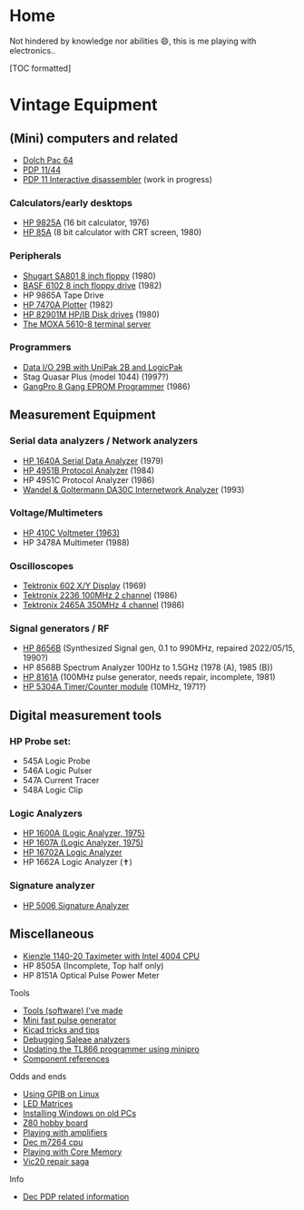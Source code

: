 # Home
Not hindered by knowledge nor abilities :smile:, this is me playing with electronics..

[TOC formatted]

# Vintage Equipment

## (Mini) computers and related

- [Dolch Pac 64](dolch-pac-64/index.md)
- [PDP 11/44](pdp-1144/index.md)
- [PDP 11 Interactive disassembler](the-interactive-disassembler/index.md) (work in progress)

### Calculators/early desktops

- [HP 9825A](hp-9825a/index.md) (16 bit calculator, 1976)
- [HP 85A](hp-85a/index.md) (8 bit calculator with CRT screen, 1980)

### Peripherals

- [Shugart SA801 8 inch floppy](the-shugart-801/index.md) (1980)
- [BASF 6102 8 inch floppy drive](the-basf-6102-8-inch-floppy-drive-dead/index.md) (1982)
- HP 9865A Tape Drive
- [HP 7470A Plotter](hp-7470a-plotter/index.md) (1982)
- [HP 82901M HP/IB Disk drives](hp82901m-disk-drives/index.md) (1980)
- [The MOXA 5610-8 terminal server](the-moxa-nport-5610-serial-ethernet-device/index.md)

### Programmers

- [Data I/O 29B with UniPak 2B and LogicPak](data-io-29b/index.md)
- Stag Quasar Plus (model 1044) (1997?)
- [GangPro 8 Gang EPROM Programmer](gangpro-8-eprom-programmer/index.md) (1986)

## Measurement Equipment

### Serial data analyzers / Network analyzers

- [HP 1640A Serial Data Analyzer](hp1640a-serial-data-analyzer/index.md) (1979)
- [HP 4951B Protocol Analyzer](hp-4951b-protocol-analyzer/index.md) (1984)
- HP 4951C Protocol Analyzer (1986)
- [Wandel & Goltermann DA30C Internetwork Analyzer](wandel-goltermann-da30c/index.md) (1993)

### Voltage/Multimeters

- [HP 410C Voltmeter (1963)](the-hp-410c-voltmeter/index.md)
- HP 3478A Multimeter (1988)

### Oscilloscopes

- [Tektronix 602 X/Y Display](tektronix-602-x-y-display/index.md) (1969)
- [Tektronix 2236 100MHz 2 channel](tektronix-2236/index.md) (1986)
- [Tektronix 2465A 350MHz 4 channel](tektronix-2465a-oscilloscope/index.md) (1986)

### Signal generators / RF

- [HP 8656B](hp-8656b-repair/index.md) (Synthesized Signal gen, 0.1 to 990MHz, repaired 2022/05/15, 1990?)
- HP 8568B Spectrum Analyzer 100Hz to 1.5GHz (1978 (A), 1985 (B))
- [HP 8161A](hp-8161a-100mhz-pulse-generator/index.md) (100MHz pulse generator, needs repair, incomplete, 1981)
- [HP 5304A Timer/Counter module](hp-5304a-timer-counter/index.md) (10MHz, 1971?)

## Digital measurement tools

### HP Probe set:

- 545A Logic Probe
- 546A Logic Pulser
- 547A Current Tracer
- 548A Logic Clip

### Logic Analyzers

- [HP 1600A (Logic Analyzer, 1975)](hp-1600a-logic-analyzer/index.md)
- [HP 1607A (Logic Analyzer, 1975)](the-hp-1607a-logic-analyzer/index.md)
- [HP 16702A Logic Analyzer](hp-16702a-logic-analyzer/index.md)
- HP 1662A Logic Analyzer (:latin_cross:)

### Signature analyzer

- [HP 5006 Signature Analyzer](hp-5006a-signature-analyzer/index.md)

## Miscellaneous

- [Kienzle 1140-20 Taximeter with Intel 4004 CPU](kienzle/index.md)
- HP 8505A (Incomplete, Top half only)
- HP 8151A Optical Pulse Power Meter

Tools

- [Tools (software) I've made](tools/index.md)
- [Mini fast pulse generator](mini-fast-pulse-generator/index.md)
- [Kicad tricks and tips](kicad-tips-and-tricks/index.md)
- [Debugging Saleae analyzers](creatingdebugging-saleae-analyzers/index.md)
- [Updating the TL866 programmer using minipro](updating-the-tl866ii-using-minipro/index.md)
- [Component references](component-details/index.md)

Odds and ends

- [Using GPIB on Linux](using-gpib-on-linux/index.md)
- [LED Matrices](led-matrix-fun/index.md)
- [Installing Windows on old PCs](installing-windows-versions-on-old-pcs/index.md)
- [Z80 hobby board](z80-hobby-board/index.md)
- [Playing with amplifiers](amplifiers/index.md)
- [Dec m7264 cpu](dec-digital-m7264-eb-qbus-lsi-1103-cpu-card/index.md)
- [Playing with Core Memory](core-memory-experiments/index.md)
- [Vic20 repair saga](vic-20-repair/index.md)

Info

- [Dec PDP related information](dec-pdp-home/index.md)
